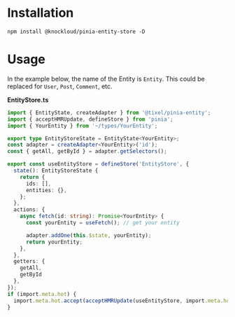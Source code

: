 # Installation

```
npm install @knockloud/pinia-entity-store -D
```

# Usage

In the example below, the name of the Entity is `Entity`. This could be replaced for `User`, `Post`, `Comment`, etc.

**EntityStore.ts**
```typescript
import { EntityState, createAdapter } from '@tixel/pinia-entity';
import { acceptHMRUpdate, defineStore } from 'pinia';
import { YourEntity } from '~/types/YourEntity';

export type EntityStoreState = EntityState<YourEntity>;
const adapter = createAdapter<YourEntity>('id');
const { getAll, getById } = adapter.getSelectors();

export const useEntityStore = defineStore('EntityStore', {
  state(): EntityStoreState {
    return {
      ids: [],
      entities: {},
    };
  },
  actions: {
    async fetch(id: string): Promise<YourEntity> {
      const yourEntity = useFetch(); // get your entity

      adapter.addOne(this.$state, yourEntity);
      return yourEntity;
    },
  },
  getters: {
    getAll,
    getById
  },
});
if (import.meta.hot) {
  import.meta.hot.accept(acceptHMRUpdate(useEntityStore, import.meta.hot));
}
```

